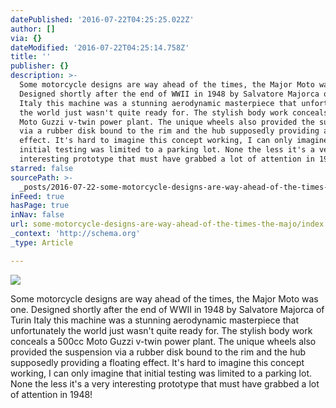 ```yaml
---
datePublished: '2016-07-22T04:25:25.022Z'
author: []
via: {}
dateModified: '2016-07-22T04:25:14.758Z'
title: ''
publisher: {}
description: >-
  Some motorcycle designs are way ahead of the times, the Major Moto was one.
  Designed shortly after the end of WWII in 1948 by Salvatore Majorca of Turin
  Italy this machine was a stunning aerodynamic masterpiece that unfortunately
  the world just wasn't quite ready for. The stylish body work conceals a 500cc
  Moto Guzzi v-twin power plant. The unique wheels also provided the suspension
  via a rubber disk bound to the rim and the hub supposedly providing a floating
  effect. It's hard to imagine this concept working, I can only imagine that
  initial testing was limited to a parking lot. None the less it's a very
  interesting prototype that must have grabbed a lot of attention in 1948!
starred: false
sourcePath: >-
  _posts/2016-07-22-some-motorcycle-designs-are-way-ahead-of-the-times-the-majo.md
inFeed: true
hasPage: true
inNav: false
url: some-motorcycle-designs-are-way-ahead-of-the-times-the-majo/index.html
_context: 'http://schema.org'
_type: Article

---
```

![](https://the-grid-user-content.s3-us-west-2.amazonaws.com/2a9c3cec-023f-46a8-be3e-a380970c0e30.jpg)

Some motorcycle designs are way ahead of the times, the Major Moto was one. Designed shortly after the end of WWII in 1948 by Salvatore Majorca of Turin Italy this machine was a stunning aerodynamic masterpiece that unfortunately the world just wasn't quite ready for. The stylish body work conceals a 500cc Moto Guzzi v-twin power plant. The unique wheels also provided the suspension via a rubber disk bound to the rim and the hub supposedly providing a floating effect. It's hard to imagine this concept working, I can only imagine that initial testing was limited to a parking lot. None the less it's a very interesting prototype that must have grabbed a lot of attention in 1948!
